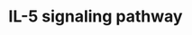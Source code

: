 ---
annotations:
- type: Pathway Ontology
  value: interleukin-5 signaling pathway
- type: Pathway Ontology
  value: Interleukin mediated signaling pathway
authors:
- MaintBot
- Mkutmon
- L Dupuis
- Egonw
- Eweitz
description: 'Interleukin 5 (IL-5) ligand belongs to the cytokine superfamily. IL-5
  is a glycoprotein which belongs to the cytokine superfamily. It possesses the four
  helical bundle motifs that is conserved among several hematopoietic cytokines. IL-5
  plays an important role in the proliferation and differentiation of eosinophils.
  IL-5 induces terminal maturation of eosinophils, prolongs eosinophils survival by
  delaying apoptotic death, increases eosinophils adhesion to endothelial cells and
  enhances eosinophils effector function. IL-5 plays important roles in the pathogenesis
  of asthma, hypereosinophilic syndromes and eosinophil-dependent inflammatory diseases.
  IL-5 is produced by eosinophils, mast cells, Th2 cells, Tc2 cells and gamma delta
  T cells. IL-5 exerts influence on different biological activities by associating
  with the IL-5 receptor. This receptor is a heterodimeric complex consisting of an
  alpha chain-IL5RA and a beta chain, CSF2RB, which is shared between IL-5 receptor,
  IL-3 receptor and granulocyte macrophage colony stimulating factor receptor. Binding
  of IL-5 to the receptor complex results in the recruitment of adapter proteins including
  SHC1, GRB2 and SOS1. This leads to the activation of the Ras/Raf/MEK/ERK cascade.
  Subsequent activation of transcription factors including JUN and ELK-1 regulates
  the expression of genes involved in the control of cell growth and differentiation.
  IL-5 stimulation also resulted in the activation of PI3K/AKT/RPS6K pathway resulting
  in the phosphorylation of RPS6 and regulation of gene expression. JAK phosphorylation
  and activation is also brought about by IL-5, which in turn results in the activation
  and nuclear translocation of STAT proteins. The STAT transcription factors are responsible
  for the expression of early response genes and feedback inhibitor of JAK/STAT pathway.
  In addition, IL-5 is known to activate various tyrosine kinases such as LYN, BTK
  and SYK. The interactions and intersections between canonical and non-canonical
  IL-5 signaling systems are depicted in the pathway map.   Please access this pathway
  at [http://www.netpath.org/netslim/IL_5_pathway.html NetSlim] database.  If you
  use this pathway, please cite the following paper: Kandasamy, K., Mohan, S. S.,
  Raju, R., Keerthikumar, S., Kumar, G. S. S., Venugopal, A. K., Telikicherla, D.,
  Navarro, J. D., Mathivanan, S., Pecquet, C., Gollapudi, S. K., Tattikota, S. G.,
  Mohan, S., Padhukasahasram, H., Subbannayya, Y., Goel, R., Jacob, H. K. C., Zhong,
  J., Sekhar, R., Nanjappa, V., Balakrishnan, L., Subbaiah, R., Ramachandra, Y. L.,
  Rahiman, B. A., Prasad, T. S. K., Lin, J., Houtman, J. C. D., Desiderio, S., Renauld,
  J., Constantinescu, S. N., Ohara, O., Hirano, T., Kubo, M., Singh, S., Khatri, P.,
  Draghici, S., Bader, G. D., Sander, C., Leonard, W. J. and Pandey, A. (2010). NetPath:
  A public resource of curated signal transduction pathways. <i>Genome Biology</i>.
  11:R3.'
last-edited: 2021-05-21
organisms:
- Bos taurus
redirect_from:
- /index.php/Pathway:WP968
- /instance/WP968
schema-jsonld:
- '@context': https://schema.org/
  '@id': https://wikipathways.github.io/pathways/WP968.html
  '@type': Dataset
  creator:
    '@type': Organization
    name: WikiPathways
  description: 'Interleukin 5 (IL-5) ligand belongs to the cytokine superfamily. IL-5
    is a glycoprotein which belongs to the cytokine superfamily. It possesses the
    four helical bundle motifs that is conserved among several hematopoietic cytokines.
    IL-5 plays an important role in the proliferation and differentiation of eosinophils.
    IL-5 induces terminal maturation of eosinophils, prolongs eosinophils survival
    by delaying apoptotic death, increases eosinophils adhesion to endothelial cells
    and enhances eosinophils effector function. IL-5 plays important roles in the
    pathogenesis of asthma, hypereosinophilic syndromes and eosinophil-dependent inflammatory
    diseases. IL-5 is produced by eosinophils, mast cells, Th2 cells, Tc2 cells and
    gamma delta T cells. IL-5 exerts influence on different biological activities
    by associating with the IL-5 receptor. This receptor is a heterodimeric complex
    consisting of an alpha chain-IL5RA and a beta chain, CSF2RB, which is shared between
    IL-5 receptor, IL-3 receptor and granulocyte macrophage colony stimulating factor
    receptor. Binding of IL-5 to the receptor complex results in the recruitment of
    adapter proteins including SHC1, GRB2 and SOS1. This leads to the activation of
    the Ras/Raf/MEK/ERK cascade. Subsequent activation of transcription factors including
    JUN and ELK-1 regulates the expression of genes involved in the control of cell
    growth and differentiation. IL-5 stimulation also resulted in the activation of
    PI3K/AKT/RPS6K pathway resulting in the phosphorylation of RPS6 and regulation
    of gene expression. JAK phosphorylation and activation is also brought about by
    IL-5, which in turn results in the activation and nuclear translocation of STAT
    proteins. The STAT transcription factors are responsible for the expression of
    early response genes and feedback inhibitor of JAK/STAT pathway. In addition,
    IL-5 is known to activate various tyrosine kinases such as LYN, BTK and SYK. The
    interactions and intersections between canonical and non-canonical IL-5 signaling
    systems are depicted in the pathway map.   Please access this pathway at [http://www.netpath.org/netslim/IL_5_pathway.html
    NetSlim] database.  If you use this pathway, please cite the following paper:
    Kandasamy, K., Mohan, S. S., Raju, R., Keerthikumar, S., Kumar, G. S. S., Venugopal,
    A. K., Telikicherla, D., Navarro, J. D., Mathivanan, S., Pecquet, C., Gollapudi,
    S. K., Tattikota, S. G., Mohan, S., Padhukasahasram, H., Subbannayya, Y., Goel,
    R., Jacob, H. K. C., Zhong, J., Sekhar, R., Nanjappa, V., Balakrishnan, L., Subbaiah,
    R., Ramachandra, Y. L., Rahiman, B. A., Prasad, T. S. K., Lin, J., Houtman, J.
    C. D., Desiderio, S., Renauld, J., Constantinescu, S. N., Ohara, O., Hirano, T.,
    Kubo, M., Singh, S., Khatri, P., Draghici, S., Bader, G. D., Sander, C., Leonard,
    W. J. and Pandey, A. (2010). NetPath: A public resource of curated signal transduction
    pathways. <i>Genome Biology</i>. 11:R3.'
  keywords:
  - RPS6KB1
  - STAT5A
  - BTK
  - BCL2
  - CSF2RB
  - ELK1
  - JAK1
  - RAF1
  - PIK3CG
  - HRAS
  - LYN
  - MAPT
  - IL2
  - SPRED1
  - FOXO3
  - PTPN11
  - MAP2K1
  - FOS
  - SHC1
  - SOS1
  - MAP2K2
  - SYK
  - STAT5B
  - STAT1
  - AKT1
  - MAPK1
  - JAK2
  - RPS6KB2
  - PIK3R2
  - RPS6
  - JUN
  - RPS6KA1
  - GSK3A
  - STAT3
  - GSK3B
  - MYC
  - MAPK3
  - PIK3R1
  - IL5RA
  - GRB2
  license: CC0
  name: IL-5 signaling pathway
seo: CreativeWork
title: IL-5 signaling pathway
wpid: WP968
---